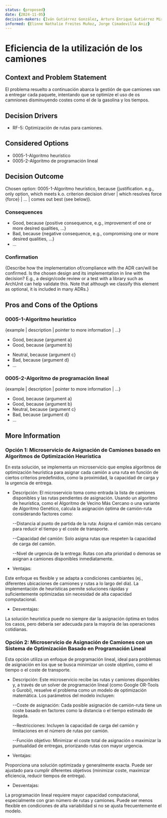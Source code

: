 ```yaml
---
status: {proposed}
date: {2024-11-05}
decision-makers: {Iván Gutiérrez González, Arturo Enrique Gutiérrez Mirandona}
informed: {Elinne Nathalie Freites Muñoz, Jorge Cimadevilla Aniz}
---
```


# Eficiencia de la utilización de los camiones

## Context and Problem Statement

El problema resuelto a continuación abarca la gestión de que camiones van a entregar cada paquete, intentando que se optimize el uso de os camniones disminuyendo costes como el de la gasolina y los tiempos.

<!-- This is an optional element. Feel free to remove. -->
## Decision Drivers

* RF-5: Optimización de rutas para camiones.

## Considered Options

* 0005-1-Algoritmo heurístico
* 0005-2-Algoritmo de programación lineal

## Decision Outcome

Chosen option: 0005-1-Algoritmo heurístico, because {justification. e.g., only option, which meets k.o. criterion decision driver | which resolves force {force} | … | comes out best (see below)}.

<!-- This is an optional element. Feel free to remove. -->
### Consequences

* Good, because {positive consequence, e.g., improvement of one or more desired qualities, …}
* Bad, because {negative consequence, e.g., compromising one or more desired qualities, …}
* … <!-- numbers of consequences can vary -->

<!-- This is an optional element. Feel free to remove. -->
### Confirmation

{Describe how the implementation of/compliance with the ADR can/will be confirmed. Is the chosen design and its implementation in line with the decision? E.g., a design/code review or a test with a library such as ArchUnit can help validate this. Note that although we classify this element as optional, it is included in many ADRs.}

<!-- This is an optional element. Feel free to remove. -->
## Pros and Cons of the Options

### 0005-1-Algoritmo heurístico

<!-- This is an optional element. Feel free to remove. -->
{example | description | pointer to more information | …}

* Good, because {argument a}
* Good, because {argument b}
<!-- use "neutral" if the given argument weights neither for good nor bad -->
* Neutral, because {argument c}
* Bad, because {argument d}
* … <!-- numbers of pros and cons can vary -->

### 0005-2-Algoritmo de programación lineal

{example | description | pointer to more information | …}

* Good, because {argument a}
* Good, because {argument b}
* Neutral, because {argument c}
* Bad, because {argument d}
* …

<!-- This is an optional element. Feel free to remove. -->
## More Information

### Opción 1: Microservicio de Asignación de Camiones basado en Algoritmos de Optimización Heurística

En esta solución, se implementa un microservicio que emplea algoritmos de optimización heurística para asignar cada camión a una ruta en función de ciertos criterios predefinidos, como la proximidad, la capacidad de carga y la urgencia de entrega.

- Descripción: El microservicio toma como entrada la lista de camiones disponibles y las rutas pendientes de asignación. Usando un algoritmo de heurística, como el Algoritmo de Vecino Más Cercano o una variante de Algoritmo Genético, calcula la asignación óptima de camión-ruta considerando factores como:

    --Distancia al punto de partida de la ruta: Asigna el camión más cercano para reducir el tiempo y el coste de transporte.

    --Capacidad del camión: Solo asigna rutas que respeten la capacidad de carga del camión.

    --Nivel de urgencia de la entrega: Rutas con alta prioridad o demoras se asignan a camiones disponibles inmediatamente.

- Ventajas:

Este enfoque es flexible y se adapta a condiciones cambiantes (ej., diferentes ubicaciones de camiones y rutas a lo largo del día).
La implementación de heurísticas permite soluciones rápidas y suficientemente optimizadas sin necesidad de alta capacidad computacional.

- Desventajas:

La solución heurística puede no siempre dar la asignación óptima en todos los casos, pero debería ser adecuada para la mayoría de las operaciones cotidianas.

### Opción 2: Microservicio de Asignación de Camiones con un Sistema de Optimización Basado en Programación Lineal

Esta opción utiliza un enfoque de programación lineal, ideal para problemas de asignación en los que se busca minimizar un coste objetivo, como el tiempo o el coste de transporte.

- Descripción: Este microservicio recibe las rutas y camiones disponibles y, a través de un solver de programación lineal (como Google OR-Tools o Gurobi), resuelve el problema como un modelo de optimización matemática. Los parámetros del modelo incluyen:

    --Coste de asignación: Cada posible asignación de camión-ruta tiene un coste basado en factores como la distancia o el tiempo estimado de llegada.

    --Restricciones: Incluyen la capacidad de carga del camión y limitaciones en el número de rutas por camión.

    --Función objetivo: Minimizar el coste total de asignación o maximizar la puntualidad de entregas, priorizando rutas con mayor urgencia.

- Ventajas:

Proporciona una solución optimizada y generalmente exacta.
Puede ser ajustado para cumplir diferentes objetivos (minimizar coste, maximizar eficiencia, reducir tiempos de entrega).

- Desventajas:

La programación lineal requiere mayor capacidad computacional, especialmente con gran número de rutas y camiones.
Puede ser menos flexible en condiciones de alta variabilidad si no se ajusta frecuentemente el modelo.
